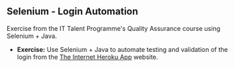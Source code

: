 ## Selenium - Login Automation

Exercise from the IT Talent Programme's Quality Assurance course using Selenium + Java. 

* **Exercise:** Use Selenium + Java to automate testing and validation of the login from the [The Internet Heroku App](https://the-internet.herokuapp.com/login) website.

